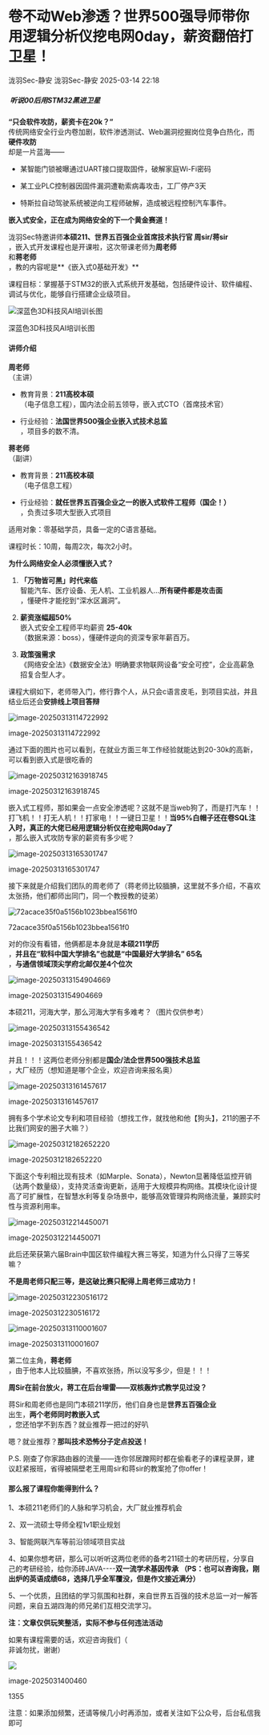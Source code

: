 #  卷不动Web渗透？世界500强导师带你用逻辑分析仪挖电网0day，薪资翻倍打卫星！   
泷羽Sec-静安  泷羽Sec-静安   2025-03-14 22:18  
  
#####  听说00后用STM32黑进卫星   
  
**“只会软件攻防，薪资卡在20k？”**  
传统网络安全行业内卷加剧，软件渗透测试、Web漏洞挖掘岗位竞争白热化，而**硬件攻防**  
却是一片蓝海——  
- 某智能门锁被曝通过UART接口提取固件，破解家庭Wi-Fi密码  
  
- 某工业PLC控制器因固件漏洞遭勒索病毒攻击，工厂停产3天  
  
- 特斯拉自动驾驶系统被逆向工程师破解，造成被远程控制汽车事件。  
  
**嵌入式安全，正在成为网络安全的下一个黄金赛道！**  
  
泷羽Sec特邀讲师**本硕211、世界五百强企业首席技术执行官 周sir/蒋sir**  
，嵌入式开发课程也是开课啦，这次带课老师为**周老师**  
和**蒋老师**  
，教的内容呢是**《嵌入式0基础开发》**  
  
课程目标：掌握基于STM32的嵌入式系统开发基础，包括硬件设计、软件编程、调试与优化，能够自行搭建企业级项目。  
  
![深蓝色3D科技风AI培训长图](https://mmbiz.qpic.cn/mmbiz_png/5975bXHXfWE0pINesM3kUs4wqJpgoDbyCStpuHktddSrhu3YNWgYPrLy1UHvAo9gWrXW3FySQgeNsuv4HOic1Dw/640?wx_fmt=png&from=appmsg "")  
  
深蓝色3D科技风AI培训长图  
#### 讲师介绍  
  
**周老师**  
（主讲）  
- 教育背景：**211高校本硕**  
（电子信息工程），国内法企前五领导，嵌入式CTO（首席技术官）  
  
- 行业经验：**法国世界500强企业嵌入式技术总监**  
，项目多的数不清。  
  
**蒋老师**  
（副讲）  
- 教育背景：**211高校本硕**  
（电子信息工程）  
  
- 行业经验：**就任世界五百强企业之一的嵌入式软件工程师（国企！）**  
，负责过多项大型嵌入式项目  
  
适用对象：零基础学员，具备一定的C语言基础。  
  
课程时长：10周，每周2次，每次2小时。  
  
**为什么网络安全人必须懂嵌入式？**  
1. **「万物皆可黑」时代来临**  
智能汽车、医疗设备、无人机、工业机器人…**所有硬件都是攻击面**  
，懂硬件才能挖到“深水区漏洞”。  
  
1. **薪资涨幅超50%**  
嵌入式安全工程师平均薪资 **25-40k**  
（数据来源：boss），懂硬件逆向的资深专家年薪百万。  
  
1. **政策强需求**  
《网络安全法》《数据安全法》明确要求物联网设备“安全可控”，企业高薪急招复合型人才。  
  
课程大纲如下，老师带入门，修行靠个人，从只会c语言皮毛，到项目实战，并且结业后还会**安排线上项目答辩**  
  
![image-20250313114722992](https://mmbiz.qpic.cn/mmbiz_png/5975bXHXfWE0pINesM3kUs4wqJpgoDbyniaiaYeq0JzHbQicWY1LQbjaBH2BFGpnhboUG6d6CqLqxKRpGfQ8fTEIg/640?wx_fmt=png&from=appmsg "")  
  
image-20250313114722992  
  
通过下面的图片也可以看到，在就业方面三年工作经验就能达到20-30k的高新，可以看到嵌入式是很吃香的  
  
![image-20250312163918745](https://mmbiz.qpic.cn/mmbiz_png/5975bXHXfWE0pINesM3kUs4wqJpgoDby3McvGX1qP7aRfIOGZjoI4WcRicxjrwsWLfdO94jJ8F1usNbP5icdrAhQ/640?wx_fmt=png&from=appmsg "")  
  
image-20250312163918745  
  
嵌入式工程师，那如果会一点安全渗透呢？这就不是当web狗了，而是打汽车！！打飞机！！打无人机！！打家电！！一键日卫星！！**当95%白帽子还在卷SQL注入时，真正的大佬已经用逻辑分析仪在挖电网0day了**  
，那么嵌入式攻防专家的薪资有多少呢？  
  
![image-20250313165301747](https://mmbiz.qpic.cn/mmbiz_png/5975bXHXfWE0pINesM3kUs4wqJpgoDbymCPIxe1TpWDCIRicRYq1RQvkvr9pDulaiaSnMuTmKgOttAia5uGUVKAsQ/640?wx_fmt=png&from=appmsg "")  
  
image-20250313165301747  
  
接下来就是介绍我们团队的周老师了（蒋老师比较腼腆，这里就不多介绍，不喜欢太张扬，他们都师出同门，同一个教授教的徒弟）  
  
![72acace35f0a5156b1023bbea1561f0](https://mmbiz.qpic.cn/mmbiz_jpg/5975bXHXfWE0pINesM3kUs4wqJpgoDbyQbaWqFZ60sQBknuusWm25TiauDBfn9D5jr8dl5wHiaZmMYFpxcfQ59Ug/640?wx_fmt=jpeg&from=appmsg "")  
  
72acace35f0a5156b1023bbea1561f0  
  
对的你没有看错，他俩都是本身就是**本硕211学历**  
，**并且在“软科中国大学排名”也就是“中国最好大学排名” 65名**  
，**与通信领域顶尖学府北邮仅差4个位次**  
  
![image-20250313154904669](https://mmbiz.qpic.cn/mmbiz_png/5975bXHXfWE0pINesM3kUs4wqJpgoDbyAGU5XfayDrnokthyNgOYCIql9CEf9XEGC3U35JaOPnJ1ARKpbWvgXA/640?wx_fmt=png&from=appmsg "")  
  
image-20250313154904669  
  
本硕211，河海大学，那么河海大学有多难考？（图片仅供参考）  
  
![image-20250313155436542](https://mmbiz.qpic.cn/mmbiz_png/5975bXHXfWE0pINesM3kUs4wqJpgoDbypo5OcibkWia9Ao0ryZvWhNCoicgrKejnSengvBdjwCah1JjbvR4aLMkRA/640?wx_fmt=png&from=appmsg "")  
  
image-20250313155436542  
  
并且！！！这两位老师分别都是**国企/法企世界500强技术总监**  
，大厂经历（想知道是哪个企业，欢迎咨询来报名奥）  
  
![image-20250313161457617](https://mmbiz.qpic.cn/mmbiz_png/5975bXHXfWE0pINesM3kUs4wqJpgoDbyDUa5q4FhtgXWabXPMBtOVG8a9FyG5AZygmDp0FffEfGfaqmwOnQSVA/640?wx_fmt=png&from=appmsg "")  
  
image-20250313161457617  
  
拥有多个学术论文专利和项目经验（想找工作，就找他和他【狗头】，211的圈子不比我们网安的圈子大嘛？）  
  
![image-20250312182652220](https://mmbiz.qpic.cn/mmbiz_png/5975bXHXfWE0pINesM3kUs4wqJpgoDbyEIoKbVtmkjYfUTQ1qTwGVNQ0Rt5GS5hkDncy35jYRlPJFc2dj2q7eg/640?wx_fmt=png&from=appmsg "")  
  
image-20250312182652220  
  
下面这个专利相比现有技术（如Marple、Sonata），Newton显著降低监控开销（达两个数量级），支持灵活查询更新，适用于大规模异构网络。其模块化设计提高了可扩展性，在智慧水利等复杂场景中，能够高效管理异构网络流量，兼顾实时性与资源利用率。  
  
![image-20250312214450071](https://mmbiz.qpic.cn/mmbiz_png/5975bXHXfWE0pINesM3kUs4wqJpgoDbyREcKVrN7UpZw2t7UduoCOicBV0wGwMCmjcktlVCCjicVKIgJV90PQzYA/640?wx_fmt=png&from=appmsg "")  
  
image-20250312214450071  
  
此后还荣获第六届Brain中国区软件编程大赛三等奖，知道为什么只得了三等奖嘛？  
  
**不是周老师只配三等，是这破比赛只配得上周老师三成功力！**  
  
![image-20250312230516172](https://mmbiz.qpic.cn/mmbiz_png/5975bXHXfWE0pINesM3kUs4wqJpgoDbydRFXenAtt0W8ee7MJ3eXt4NNaiah9P4H6ibIjRc7zgVVFiaXRCA2kVxNA/640?wx_fmt=png&from=appmsg "")  
  
image-20250312230516172  
  
![image-20250313110001607](https://mmbiz.qpic.cn/mmbiz_png/5975bXHXfWE0pINesM3kUs4wqJpgoDbyME2RYia15ILRLq26SK02wNUTqfdMtVicQwicwAnfIuSuj3GH0pOs1tZGQ/640?wx_fmt=png&from=appmsg "")  
  
image-20250313110001607  
  
第二位主角，**蒋老师**  
，由于他本人比较腼腆，不喜欢张扬，所以没写多少，但是！！！  
  
**周Sir在前台放火，蒋工在后台埋雷——双核轰炸式教学见过没？**  
  
蒋Sir和周老师也是同门本硕211学历，他们自身也是**世界五百强企业**  
出生，**两个老师同时教嵌入式**  
，您还怕学不到东西？就业推荐一把过的好叭  
  
嗯？就业推荐？**那叫技术恐怖分子定点投送！**  
  
P.S. 刚查了你家路由器的流量——连你邻居蹭网时都在偷看老子的课程录屏，建议赶紧报班，省得被隔壁老王用周sir和蒋sir的教案抢了你offer！  
#### 那么报了课程你能得到什么？  
  
1、本硕211老师们的人脉和学习机会，大厂就业推荐机会  
  
2、双一流硕士导师全程1v1职业规划  
  
3、智能网联汽车等前沿领域项目实战  
  
4、如果你想考研，那么可以听听这两位老师的备考211硕士的考研历程，分享自己的考研经验，给你添砖JAVA----**双一流学术基因传承 （PS：也可以咨询我，刚出炉的英语成绩68，选择几乎全军覆没，但是作文接近满分）**  
  
5、一个优质，且团结的学习氛围和社群，来自世界五百强的技术总监一对一解答问题，来自五湖四海的师兄弟们互相交流学习。  
  
**注：文章仅供玩笑整活，实际不参与任何违法活动**  
  
如果有课程需要的话，欢迎咨询我们（  
非诚勿扰，谢谢）  
  
![](https://mmbiz.qpic.cn/mmbiz_jpg/jhBO4w8SLibUStxD6aruo3ibibhXnIN0eCkuAp8wPxvBjSd2sxLibSJbhJJSxnrscQt5qL0cJRdVIfphE0iayQiaduyg/640?wx_fmt=jpeg&from=appmsg "")  
  
  
image-2025031400460  
  
  
1355  
  
注意：如果添加频繁，还请等候几小时再添加，或者关注如下公众号，后台私信我即可  
  
  
